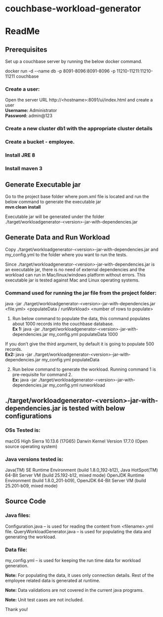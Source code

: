 # couchbase-workload-generator

# ReadMe

## Prerequisites
Set up a couchbase server by running the below docker command.

docker run -d --name db -p 8091-8096:8091-8096 -p 11210-11211:11210-11211 couchbase

### Create a user:
Open the server URL http://&lt;hostname&gt;:8091/ui/index.html and create a user<br/>
**Username:** Administrator<br/>
**Password:** admin@123

### Create a new cluster db1 with the appropriate cluster details

### Create a bucket - employee.

### Install JRE 8

### Install maven 3

## Generate Executable jar
Go to the project base folder where pom.xml file is located and run the below command to generate the executable jar <br/>
**mvn clean install**

Executable jar will be generated under the folder ./target/workloadgenerator-&lt;version&gt;-jar-with-dependencies.jar

## Generate Data and Run Workload

Copy ./target/workloadgenerator-&lt;version&gt;-jar-with-dependencies.jar and my_config.yml to the folder where you want to run the tests. 

Since ./target/workloadgenerator-&lt;version&gt;-jar-with-dependencies.jar is an executable jar, there is no need of external dependencies and the workload can run in Mac/linux/windows platform without errors. This executable jar is tested against Mac and Linux operating systems. 

### Command used for running the jar file from the project folder: 
java -jar ./target/workloadgenerator-&lt;version&gt;-jar-with-dependencies.jar &lt;file.yml&gt; &lt;populateData / runWorkload&gt; &lt;number of rows to populate&gt;

1.	Run below command to populate the data, this command populates about 1000 records into the couchbase database. <br/>
	**Ex 1:** java -jar ./target/workloadgenerator-&lt;version&gt;-jar-with-dependencies.jar my_config.yml populateData 1000

If you don’t give the third argument, by default it is going to populate 500 records. <br/>
	 **Ex2:** java -jar ./target/workloadgenerator-&lt;version&gt;-jar-with-dependencies.jar my_config.yml populateData

2.	Run below command to generate the workload. Running command 1 is pre-requisite for command 2.<br/>
	**Ex:** java -jar ./target/workloadgenerator-&lt;version&gt;-jar-with-dependencies.jar my_config.yml runworkload


## ./target/workloadgenerator-&lt;version&gt;-jar-with-dependencies.jar is tested with below configurations

### OSs Tested is:
macOS High Sierra 10.13.6 (17G65)
Darwin Kernel Version 17.7.0 (Open source operating system)


### Java versions tested is: 
Java(TM) SE Runtime Environment (build 1.8.0_192-b12), Java HotSpot(TM) 64-Bit Server VM (build 25.192-b12, mixed mode)
OpenJDK Runtime Environment (build 1.8.0_201-b09), OpenJDK 64-Bit Server VM (build 25.201-b09, mixed mode)

## Source Code

### Java files:
Configuration.java – is used for reading the content from &lt;filename&gt;.yml file.
QueryWorkloadGenerator.java – is used for populating the data and generating the workload.

### Data file:
my_config.yml – is used for keeping the run time data for workload generation.

**Note:** For populating the data, it uses only connection details. Rest of the employee related data is generated at runtime.

**Note:** Data validations are not covered in the current java programs.

**Note:** Unit test cases are not included.


Thank you!
